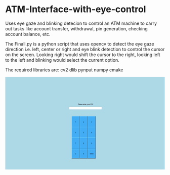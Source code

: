 # ATM-Interface-with-eye-control
Uses eye gaze and blinking detecion to control an ATM machine to carry out tasks like account transfer, withdrawal, pin generation, checking account balance, etc.

The Finall.py is a python script that uses opencv to detect the eye gaze direction i.e. left, center or right and eye blink detection to control the 
cursor on the screen. Looking right would shift the cursor to the right, looking left to the left and blinking would select the current option.

The required libraries are:
cv2
dlib
pynput
numpy
cmake

![Image of ATM](https://github.com/Sketchy-notabot/ATM-Interface-with-eye-control/blob/master/atpin.png)
